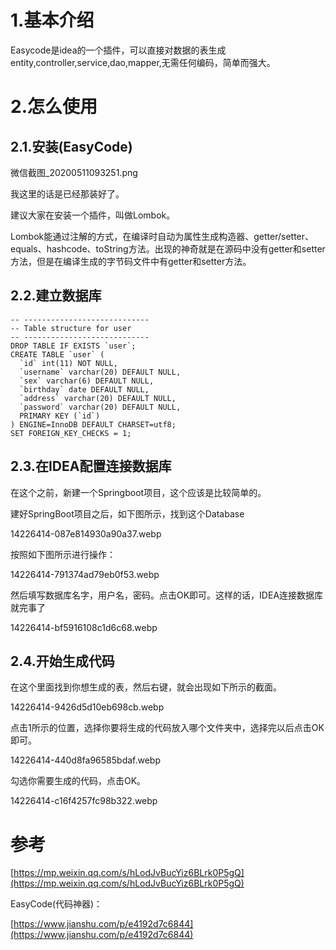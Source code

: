 # 1.基本介绍

Easycode是idea的一个插件，可以直接对数据的表生成entity,controller,service,dao,mapper,无需任何编码，简单而强大。

# 2.怎么使用

## 2.1.安装\(EasyCode\)

微信截图\_20200511093251.png

我这里的话是已经那装好了。

建议大家在安装一个插件，叫做Lombok。

Lombok能通过注解的方式，在编译时自动为属性生成构造器、getter/setter、equals、hashcode、toString方法。出现的神奇就是在源码中没有getter和setter方法，但是在编译生成的字节码文件中有getter和setter方法。

## 2.2.建立数据库

    -- ----------------------------
    -- Table structure for user
    -- ----------------------------
    DROP TABLE IF EXISTS `user`;
    CREATE TABLE `user` (
      `id` int(11) NOT NULL,
      `username` varchar(20) DEFAULT NULL,
      `sex` varchar(6) DEFAULT NULL,
      `birthday` date DEFAULT NULL,
      `address` varchar(20) DEFAULT NULL,
      `password` varchar(20) DEFAULT NULL,
      PRIMARY KEY (`id`)
    ) ENGINE=InnoDB DEFAULT CHARSET=utf8;
    SET FOREIGN_KEY_CHECKS = 1;

## 2.3.在IDEA配置连接数据库

在这个之前，新建一个Springboot项目，这个应该是比较简单的。

建好SpringBoot项目之后，如下图所示，找到这个Database

14226414-087e814930a90a37.webp

按照如下图所示进行操作：

14226414-791374ad79eb0f53.webp

然后填写数据库名字，用户名，密码。点击OK即可。这样的话，IDEA连接数据库就完事了

14226414-bf5916108c1d6c68.webp

## 2.4.开始生成代码

在这个里面找到你想生成的表，然后右键，就会出现如下所示的截面。

14226414-9426d5d10eb698cb.webp

点击1所示的位置，选择你要将生成的代码放入哪个文件夹中，选择完以后点击OK即可。

14226414-440d8fa96585bdaf.webp

勾选你需要生成的代码，点击OK。

14226414-c16f4257fc98b322.webp

# 参考

[https://mp.weixin.qq.com/s/hLodJvBucYiz6BLrk0P5gQ](https://mp.weixin.qq.com/s/hLodJvBucYiz6BLrk0P5gQ)

EasyCode\(代码神器\)：

[https://www.jianshu.com/p/e4192d7c6844](https://www.jianshu.com/p/e4192d7c6844)


